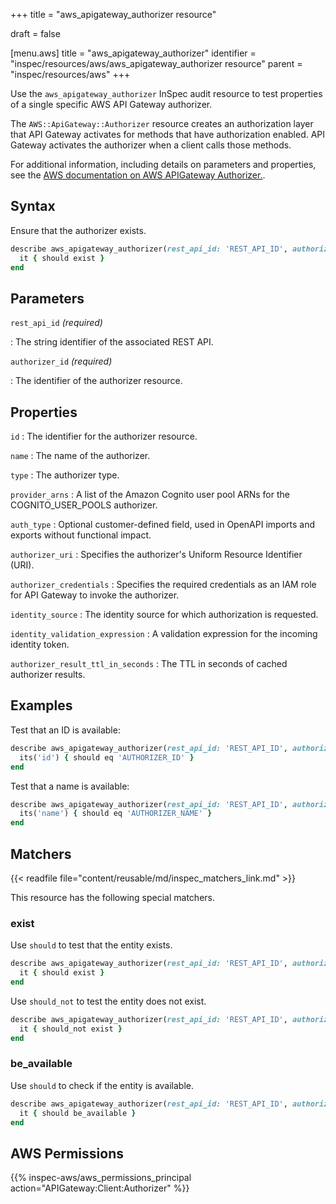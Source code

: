 +++
title = "aws_apigateway_authorizer resource"

draft = false


[menu.aws]
title = "aws_apigateway_authorizer"
identifier = "inspec/resources/aws/aws_apigateway_authorizer resource"
parent = "inspec/resources/aws"
+++

Use the `aws_apigateway_authorizer` InSpec audit resource to test properties of a single specific AWS API Gateway authorizer.

The `AWS::ApiGateway::Authorizer` resource creates an authorization layer that API Gateway activates for methods that have authorization enabled. API Gateway activates the authorizer when a client calls those methods.

For additional information, including details on parameters and properties, see the [AWS documentation on AWS APIGateway Authorizer.](https://docs.aws.amazon.com/AWSCloudFormation/latest/UserGuide/aws-resource-apigateway-authorizer.html).

## Syntax

Ensure that the authorizer exists.

```ruby
describe aws_apigateway_authorizer(rest_api_id: 'REST_API_ID', authorizer_id: 'AUTHORIZER_ID') do
  it { should exist }
end
```

## Parameters

`rest_api_id` _(required)_

: The string identifier of the associated REST API.

`authorizer_id` _(required)_

: The identifier of the authorizer resource.

## Properties

`id`
: The identifier for the authorizer resource.

`name`
: The name of the authorizer.

`type`
: The authorizer type.

`provider_arns`
: A list of the Amazon Cognito user pool ARNs for the COGNITO_USER_POOLS authorizer.

`auth_type`
: Optional customer-defined field, used in OpenAPI imports and exports without functional impact.

`authorizer_uri`
: Specifies the authorizer's Uniform Resource Identifier (URI).

`authorizer_credentials`
: Specifies the required credentials as an IAM role for API Gateway to invoke the authorizer.

`identity_source`
: The identity source for which authorization is requested.

`identity_validation_expression`
: A validation expression for the incoming identity token.

`authorizer_result_ttl_in_seconds`
: The TTL in seconds of cached authorizer results.

## Examples

Test that an ID is available:

```ruby
describe aws_apigateway_authorizer(rest_api_id: 'REST_API_ID', authorizer_id: 'AUTHORIZER_ID') do
  its('id') { should eq 'AUTHORIZER_ID' }
end
```

Test that a name is available:

```ruby
describe aws_apigateway_authorizer(rest_api_id: 'REST_API_ID', authorizer_id: 'AUTHORIZER_ID') do
  its('name') { should eq 'AUTHORIZER_NAME' }
end
```

## Matchers

{{< readfile file="content/reusable/md/inspec_matchers_link.md" >}}

This resource has the following special matchers.

### exist

Use `should` to test that the entity exists.

```ruby
describe aws_apigateway_authorizer(rest_api_id: 'REST_API_ID', authorizer_id: 'AUTHORIZER_ID') do
  it { should exist }
end
```

Use `should_not` to test the entity does not exist.

```ruby
describe aws_apigateway_authorizer(rest_api_id: 'REST_API_ID', authorizer_id: 'AUTHORIZER_ID') do
  it { should_not exist }
end
```

### be_available

Use `should` to check if the entity is available.

```ruby
describe aws_apigateway_authorizer(rest_api_id: 'REST_API_ID', authorizer_id: 'AUTHORIZER_ID') do
  it { should be_available }
end
```

## AWS Permissions

{{% inspec-aws/aws_permissions_principal action="APIGateway:Client:Authorizer" %}}
